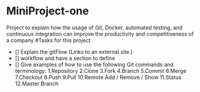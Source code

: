 # MiniProject-one
Project to explain how the usage of Git, Docker, automated testing, and continuous integration can improve the productivity and competitiveness of a company
#Tasks for this project
- [] Explain the gitFlow (Links to an external site.)
- [] workflow and have a section to define 
- []  Give examples of how to use the following Git commands and terminology:
 	1.Repository
	2.Clone
	3.Fork
	4.Branch
	5.Commit
	6.Merge
	7.Checkout
	8.Push
	9.Pull 
	10.Remote Add / Remove / Show
	11.Status
	12.Master Branch
